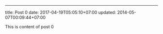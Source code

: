---
title: Post 0
date: 2017-04-19T05:05:10+07:00
updated: 2014-05-07T00:09:44+07:00

This is content of post 0